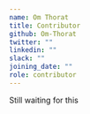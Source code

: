 ```yaml
---
name: Om Thorat
title: Contributor
github: Om-Thorat
twitter: ""
linkedin: ""
slack: ""
joining_date: ""
role: contributor
---
```


Still waiting for this
